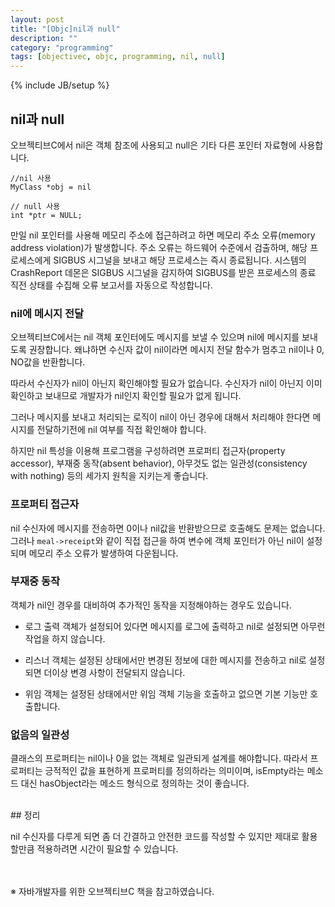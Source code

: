 ```yaml
---
layout: post
title: "[Objc]nil과 null"
description: ""
category: "programming"
tags: [objectivec, objc, programming, nil, null]
---
```

{% include JB/setup %}

##  nil과 null

오브젝티브C에서 nil은 객체 참조에 사용되고 null은 기타 다른 포인터 자료형에 사용합니다. 

	//nil 사용
	MyClass *obj = nil

	// null 사용
	int *ptr = NULL;

만일 nil 포인터를 사용해 메모리 주소에 접근하려고 하면 메모리 주소 오류(memory address violation)가 발생합니다. 주소 오류는 하드웨어 수준에서 검출하며, 해당 프로세스에게 SIGBUS 시그널을 보내고 해당 프로세스는 즉시 종료됩니다. 시스템의 CrashReport 데몬은 SIGBUS 시그널을 감지하여 SIGBUS를 받은 프로세스의 종료 직전 상태를 수집해 오류 보고서를 자동으로 작성합니다.

### nil에 메시지 전달

오브젝티브C에서는 nil 객체 포인터에도 메시지를 보낼 수 있으며 nil에 메시지를 보내도록 권장합니다. 왜냐하면 수신자 값이 nil이라면 메시지 전달 함수가 멈추고 nil이나 0, NO값을 반환합니다.

따라서 수신자가 nil이 아닌지 확인해야할 필요가 없습니다. 수신자가 nil이 아닌지 이미 확인하고 보내므로 개발자가 nil인지 확인할 필요가 없게 됩니다.

그러나 메시지를 보내고 처리되는 로직이 nil이 아닌 경우에 대해서 처리해야 한다면 메시지를 전달하기전에 nil 여부를 직접 확인해야 합니다.

하지만 nil 특성을 이용해 프로그램을 구성하려면 프로퍼티 접근자(property accessor), 부재중 동작(absent behavior), 아무것도 없는 일관성(consistency with nothing) 등의 세가지 원칙을 지키는게 좋습니다.

### 프로퍼티 접근자

nil 수신자에 메시지를 전송하면 0이나 nil값을 반환받으므로 호출해도 문제는 없습니다. 그러나 `meal->receipt`와 같이 직접 접근을 하여 변수에 객체 포인터가 아닌 nil이 설정되며 메모리 주소 오류가 발생하여 다운됩니다.

### 부재중 동작

객체가 nil인 경우를 대비하여 추가적인 동작을 지정해야하는 경우도 있습니다. 

- 로그 출력 객체가 설정되어 있다면 메시지를 로그에 출력하고 nil로 설정되면 아무런 작업을 하지 않습니다.

- 리스너 객체는 설정된 상태에서만 변경된 정보에 대한 메시지를 전송하고 nil로 설정되면 더이상 변경 사항이 전달되지 않습니다.

- 위임 객체는 설정된 상태에서만 위임 객체 기능을 호출하고 없으면 기본 기능만 호출합니다.

### 없음의 일관성

클래스의 프로퍼티는 nil이나 0을 없는 객체로 일관되게 설계를 해야합니다. 따라서 프로퍼티는 긍적적인 값을 표현하게 프로퍼티를 정의하라는 의미이며, isEmpty라는 메소드 대신 hasObject라는 메소드 형식으로 정의하는 것이 좋습니다.

<br/>
## 정리

nil 수신자를 다루게 되면 좀 더 간결하고 안전한 코드를 작성할 수 있지만 제대로 활용할만큼 적용하려면 시간이 필요할 수 있습니다.

<br/><br/>※ 자바개발자를 위한 오브젝티브C 책을 참고하였습니다.